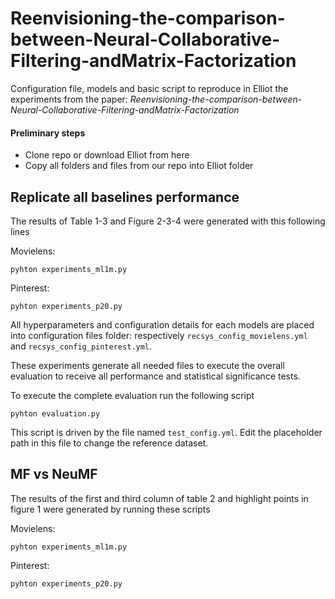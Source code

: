# Reenvisioning-the-comparison-between-Neural-Collaborative-Filtering-andMatrix-Factorization

Configuration file, models and basic script to reproduce in Elliot the experiments from the paper: _Reenvisioning-the-comparison-between-Neural-Collaborative-Filtering-andMatrix-Factorization_

#### Preliminary steps

- Clone repo or download Elliot from here
- Copy all folders and files from our repo into Elliot folder

## Replicate all baselines performance

The results of Table 1-3 and Figure 2-3-4 were generated with this following lines

Movielens:

```pyhton
pyhton experiments_ml1m.py
```

Pinterest:

```pyhton
pyhton experiments_p20.py
```

All hyperparameters and configuration details for each models are placed into configuration files folder: respectively `recsys_config_movielens.yml` and `recsys_config_pinterest.yml`.

These experiments generate all needed files to execute the overall evaluation to receive all performance and statistical significance tests.

To execute the complete evaluation run the following script

```pyhton
pyhton evaluation.py
```

This script is driven by the file named `test_config.yml`. Edit the placeholder path in this file to change the reference dataset.

## MF vs NeuMF

The results of the first and third column of table 2 and highlight points in figure 1 were generated by running these scripts

Movielens:

```pyhton
pyhton experiments_ml1m.py
```

Pinterest:

```pyhton
pyhton experiments_p20.py
```


